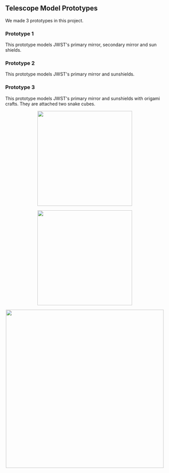 ## Telescope Model Prototypes

We made 3 prototypes in this project.

### Prototype 1

This prototype models JWST's primary mirror, secondary mirror and sun shields.


### Prototype 2

This prototype models JWST's primary mirror and sunshields.


### Prototype 3

This prototype models JWST's primary mirror and sunshields with origami crafts. They are attached two snake cubes. 


<p align="center">
  <img src="../images/prototype3-1.jpg" width="300" />
</p>
<p align="center">
  <img src="../images/prototype3-2.jpg" width="300" />
</p>
<p align="center">
  <img src="../images/prototype3-3.jpg" width="500" />
</p>

